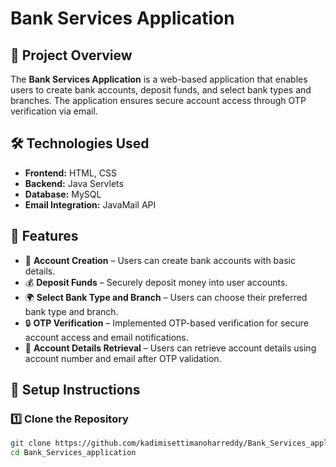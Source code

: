 # Bank Services Application  

## 📌 Project Overview  
The **Bank Services Application** is a web-based application that enables users to create bank accounts, deposit funds, and select bank types and branches. The application ensures secure account access through OTP verification via email.

## 🛠️ Technologies Used  
- **Frontend:** HTML, CSS  
- **Backend:** Java Servlets  
- **Database:** MySQL  
- **Email Integration:** JavaMail API  

## 🚀 Features  
- 🏦 **Account Creation** – Users can create bank accounts with basic details.  
- 💰 **Deposit Funds** – Securely deposit money into user accounts.  
- 🌍 **Select Bank Type and Branch** – Users can choose their preferred bank type and branch.  
- 🔒 **OTP Verification** – Implemented OTP-based verification for secure account access and email notifications.  
- 📧 **Account Details Retrieval** – Users can retrieve account details using account number and email after OTP validation.  

## 🔧 Setup Instructions  
### 1️⃣ Clone the Repository  
```sh
git clone https://github.com/kadimisettimanoharreddy/Bank_Services_application.git
cd Bank_Services_application

